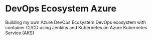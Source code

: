 # DevOps Ecosystem Azure 
Building my own Azure DevOps Ecosystem
DevOps ecosystem with container CI/CD using Jenkins and Kubernetes on Azure Kubernetes Service (AKS) 